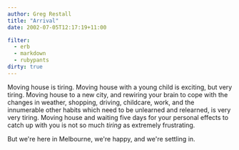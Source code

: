 ```yaml
---
author: Greg Restall
title: "Arrival"
date: 2002-07-05T12:17:19+11:00

filter:
  - erb
  - markdown
  - rubypants
dirty: true
---
```


<p>Moving house is tiring.  Moving house with a young child is exciting, but very tiring.  Moving house to a new city, and rewiring your brain to cope with the changes in weather, shopping, driving, childcare, work, and the innumerable other habits which need to be unlearned and relearned, is very very tiring.  Moving house and waiting five days for your personal effects to catch up with you is not so much <em>tiring</em> as extremely frustrating.</p>
<p>But we're here in Melbourne, we're happy, and we're settling in.</p>

